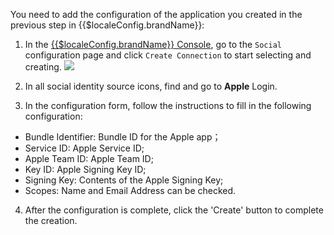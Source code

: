 <IntegrationDetailCard :title="`Fill in Apple app configuration at ${$localeConfig.brandName}`">

You need to add the configuration of the application you created in the previous step in {{$localeConfig.brandName}}:

1. In the [{{$localeConfig.brandName}} Console](https://console.authing.cn), go to the `Social` configuration page and click `Create Connection` to start selecting and creating.
![](~@imagesEnUs/connections/Add-Social-Connections.png)

2. In all social identity source icons, find and go to **Apple** Login.
3. In the configuration form, follow the instructions to fill in the following configuration:

- Bundle Identifier: Bundle ID for the Apple app；
- Service ID: Apple Service ID;
- Apple Team ID: Apple Team ID;
- Key ID: Apple Signing Key ID;
- Signing Key: Contents of the Apple Signing Key;
- Scopes: Name and Email Address can be checked.

4. After the configuration is complete, click the 'Create' button to complete the creation.

</IntegrationDetailCard>
